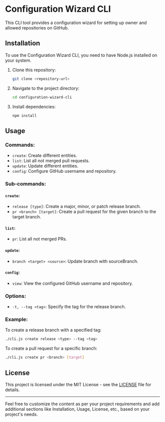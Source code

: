 
# Configuration Wizard CLI

This CLI tool provides a configuration wizard for setting up owner and allowed repositories on GitHub.

## Installation

To use the Configuration Wizard CLI, you need to have Node.js installed on your system.

1. Clone this repository:

    ```bash
    git clone <repository-url>
    ```

2. Navigate to the project directory:

    ```bash
    cd configuration-wizard-cli
    ```

3. Install dependencies:

    ```bash
    npm install
    ```

## Usage

### Commands:

- `create`: Create different entities.
- `list`: List all not merged pull requests.
- `update`: Update different entities.
- `config`: Configure GitHub username and repository.

### Sub-commands:

#### `create`:
- `release [type]`: Create a major, minor, or patch release branch.
- `pr <branch> [target]`: Create a pull request for the given branch to the target branch.

#### `list`:
- `pr`: List all not merged PRs.

#### `update`:
- `branch <target> <source>`: Update branch with sourceBranch.

#### `config`:
- `view`: View the configured GitHub username and repository.

### Options:

- `-t, --tag <tag>`: Specify the tag for the release branch.

### Example:

To create a release branch with a specified tag:
```bash
./cli.js create release <type> --tag <tag>
```

To create a pull request for a specific branch:
```bash
./cli.js create pr <branch> [target]
```

## License

This project is licensed under the MIT License - see the [LICENSE](LICENSE) file for details.

---

Feel free to customize the content as per your project requirements and add additional sections like Installation, Usage, License, etc., based on your project's needs.